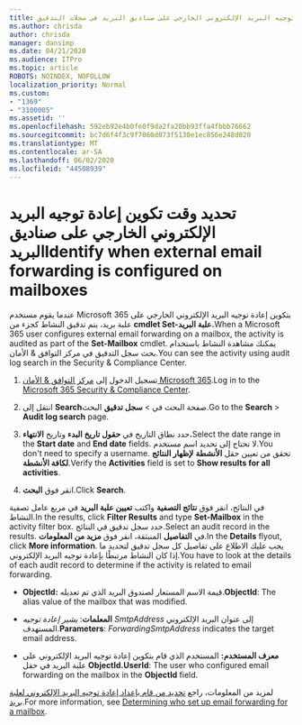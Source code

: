 ```yaml
---
title: تحديد إعادة توجيه البريد الإلكتروني الخارجي على صناديق البريد في سجلات التدقيق
ms.author: chrisda
author: chrisda
manager: dansimp
ms.date: 04/21/2020
ms.audience: ITPro
ms.topic: article
ROBOTS: NOINDEX, NOFOLLOW
localization_priority: Normal
ms.custom:
- "1369"
- "3100005"
ms.assetid: ''
ms.openlocfilehash: 592eb92e4b0fe0f9da2fa20bb93ffa4fbbb76662
ms.sourcegitcommit: bc7d6f4f3c9f7060d073f5130e1ec856e248d020
ms.translationtype: MT
ms.contentlocale: ar-SA
ms.lasthandoff: 06/02/2020
ms.locfileid: "44508939"
---
```

# <a name="identify-when-external-email-forwarding-is-configured-on-mailboxes"></a><span data-ttu-id="a5b8b-102">تحديد وقت تكوين إعادة توجيه البريد الإلكتروني الخارجي على صناديق البريد</span><span class="sxs-lookup"><span data-stu-id="a5b8b-102">Identify when external email forwarding is configured on mailboxes</span></span>

<span data-ttu-id="a5b8b-103">عندما يقوم مستخدم Microsoft 365 بتكوين إعادة توجيه البريد الإلكتروني الخارجي على علبة بريد، يتم تدقيق النشاط كجزء من **cmdlet Set-علبة البريد.**</span><span class="sxs-lookup"><span data-stu-id="a5b8b-103">When a Microsoft 365 user configures external email forwarding on a mailbox, the activity is audited as part of the **Set-Mailbox** cmdlet.</span></span> <span data-ttu-id="a5b8b-104">يمكنك مشاهدة النشاط باستخدام بحث سجل التدقيق في مركز التوافق & الأمان.</span><span class="sxs-lookup"><span data-stu-id="a5b8b-104">You can see the activity using audit log search in the Security & Compliance Center.</span></span>

1. <span data-ttu-id="a5b8b-105">تسجيل الدخول إلى [مركز التوافق & الأمان Microsoft 365](https://protection.office.com/).</span><span class="sxs-lookup"><span data-stu-id="a5b8b-105">Log in to the [Microsoft 365 Security & Compliance Center](https://protection.office.com/).</span></span>

2. <span data-ttu-id="a5b8b-106">انتقل إلى **Search**صفحة البحث في  >  **سجل تدقيق** البحث.</span><span class="sxs-lookup"><span data-stu-id="a5b8b-106">Go to the **Search** > **Audit log search** page.</span></span>

3. <span data-ttu-id="a5b8b-107">حدد نطاق التاريخ في **حقول تاريخ البدء** وتاريخ **الانتهاء.**</span><span class="sxs-lookup"><span data-stu-id="a5b8b-107">Select the date range in the **Start date** and **End date** fields.</span></span> <span data-ttu-id="a5b8b-108">لا تحتاج إلى تحديد اسم مستخدم.</span><span class="sxs-lookup"><span data-stu-id="a5b8b-108">You don't need to specify a username.</span></span> <span data-ttu-id="a5b8b-109">تحقق من تعيين حقل **الأنشطة** **لإظهار النتائج لكافة الأنشطة**.</span><span class="sxs-lookup"><span data-stu-id="a5b8b-109">Verify the **Activities** field is set to **Show results for all activities**.</span></span>

4. <span data-ttu-id="a5b8b-110">انقر فوق **البحث**.</span><span class="sxs-lookup"><span data-stu-id="a5b8b-110">Click **Search**.</span></span>

<span data-ttu-id="a5b8b-111">في النتائج، انقر فوق **نتائج التصفية** واكتب **تعيين علبة البريد** في مربع عامل تصفية النشاط.</span><span class="sxs-lookup"><span data-stu-id="a5b8b-111">In the results, click **Filter Results** and type **Set-Mailbox** in the activity filter box.</span></span> <span data-ttu-id="a5b8b-112">حدد سجل تدقيق في النتائج.</span><span class="sxs-lookup"><span data-stu-id="a5b8b-112">Select an audit record in the results.</span></span> <span data-ttu-id="a5b8b-113">في **التفاصيل** المنبثقة، انقر فوق **مزيد من المعلومات**.</span><span class="sxs-lookup"><span data-stu-id="a5b8b-113">In the **Details** flyout, click **More information**.</span></span> <span data-ttu-id="a5b8b-114">يجب عليك الاطلاع على تفاصيل كل سجل تدقيق لتحديد ما إذا كان النشاط مرتبطًا بإعادة توجيه البريد الإلكتروني.</span><span class="sxs-lookup"><span data-stu-id="a5b8b-114">You have to look at the details of each audit record to determine if the activity is related to email forwarding.</span></span>

- <span data-ttu-id="a5b8b-115">**ObjectId:** قيمة الاسم المستعار لصندوق البريد الذي تم تعديله.</span><span class="sxs-lookup"><span data-stu-id="a5b8b-115">**ObjectId**: The alias value of the mailbox that was modified.</span></span>

- <span data-ttu-id="a5b8b-116">**المعلمات**: _يشير إعادة توجيه SmtpAddress_ إلى عنوان البريد الإلكتروني المستهدف.</span><span class="sxs-lookup"><span data-stu-id="a5b8b-116">**Parameters**: _ForwardingSmtpAddress_ indicates the target email address.</span></span>

- <span data-ttu-id="a5b8b-117">**معرف المستخدم:** المستخدم الذي قام بتكوين إعادة توجيه البريد الإلكتروني على علبة البريد في حقل **ObjectId.**</span><span class="sxs-lookup"><span data-stu-id="a5b8b-117">**UserId**: The user who configured email forwarding on the mailbox in the **ObjectId** field.</span></span>

<span data-ttu-id="a5b8b-118">لمزيد من المعلومات، راجع [تحديد من قام بإعداد إعادة توجيه البريد الإلكتروني لعلبة بريد](https://docs.microsoft.com/microsoft-365/compliance/auditing-troubleshooting-scenarios#determine-who-set-up-email-forwarding-for-a-mailbox).</span><span class="sxs-lookup"><span data-stu-id="a5b8b-118">For more information, see [Determining who set up email forwarding for a mailbox](https://docs.microsoft.com/microsoft-365/compliance/auditing-troubleshooting-scenarios#determine-who-set-up-email-forwarding-for-a-mailbox).</span></span>
